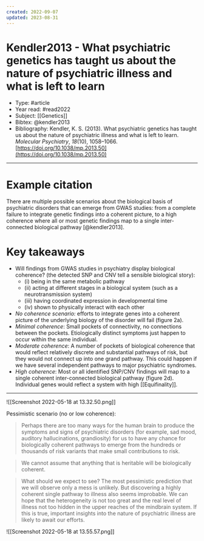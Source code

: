```yaml
---
created: 2022-09-07
updated: 2023-08-31
---
```

# Kendler2013 - What psychiatric genetics has taught us about the nature of psychiatric illness and what is left to learn

* Type: #article
* Year read: #read2022
* Subject: [[Genetics]]
* Bibtex: @kendler2013
* Bibliography: Kendler, K. S. (2013). What psychiatric genetics has taught us about the nature of psychiatric illness and what is left to learn. _Molecular Psychiatry_, _18_(10), 1058–1066. [https://doi.org/10.1038/mp.2013.50](https://doi.org/10.1038/mp.2013.50)
---
# Example citation

There are multiple possible scenarios about the biological basis of psychiatric disorders that can emerge from GWAS studies: from a complete failure to integrate genetic findings into a coherent picture, to a high coherence where all or most genetic findings map to a single inter-connected biological pathway [@kendler2013].

# Key takeaways
* Will findings from GWAS studies in psychiatry display biological coherence? (the detected SNP and CNV tell a sensible biological story):
	* (i) being in the same metabolic pathway
	* (ii) acting at different stages in a biological system (such as a neurotransmission system)
	* (iii) having coordinated expression in developmental time
	* (iv) shown to physically interact with each other
* *No coherence scenario:* efforts to integrate genes into a coherent picture of the underlying biology of the disorder will fail (figure 2a).
* *Minimal coherence*: Small pockets of connectivity, no connections between the pockets. Etiologically distinct symptoms just happen to occur within the same individual.
* *Moderate coherence*: A number of pockets of biological coherence that would reflect relatively discrete and substantial pathways of risk, but they would not connect up into one grand pathway. This could happen if we have several independent pathways to major psychiatric syndromes.
* *High coherence*: Most or all identified SNP/CNV findings will map to a single coherent inter-connected biological pathway (figure 2d). Individual genes would reflect a system with high [[Equifinality]].

---

![[Screenshot 2022-05-18 at 13.32.50.png]]

Pessimistic scenario (no or low coherence):
> Perhaps there are too many ways for the human brain to produce the symptoms and signs of psychiatric disorders (for example, sad mood, auditory hallucinations, grandiosity) for us to have any chance for biologically coherent pathways to emerge from the hundreds or thousands of risk variants that make small contributions to risk.

> We cannot assume that anything that is heritable will be biologically coherent.

> What should we expect to see? The most pessimistic prediction that we will observe only a mess is unlikely. But discovering a highly coherent single pathway to illness also seems improbable. We can hope that the heterogeneity is not too great and the real level of illness not too hidden in the upper reaches of the mindbrain system. If this is true, important insights into the nature of psychiatric illness are likely to await our efforts.



![[Screenshot 2022-05-18 at 13.55.57.png]]